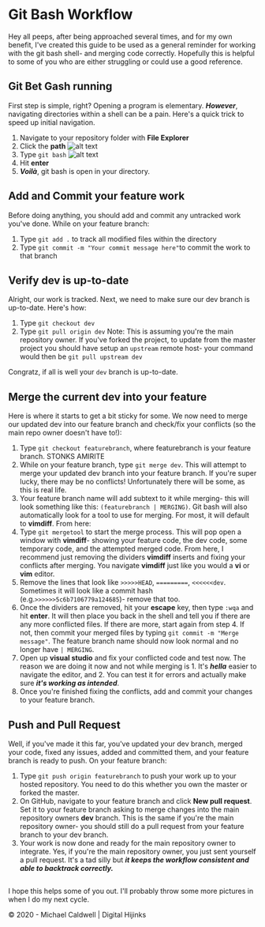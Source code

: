 # Git Bash Workflow
Hey all peeps, after being approached several times, and for my own benefit, I've created this guide to be used as a general reminder for working with the git bash shell- and merging code correctly. Hopefully this is helpful to some of you who are either struggling or could use a good reference.

## Git Bet Gash running

First step is simple, right? Opening a program is elementary. ***However***, navigating directories within a shell can be a pain. Here's a quick trick to speed up initial navigation.

 1. Navigate to your repository folder with **File Explorer**
 2. Click the **path** 
![alt text](https://i.imgur.com/qrB6j44.png)
3. Type ```git bash```
![alt text](https://i.imgur.com/e0JtJcQ.png)
4. Hit **enter**
5. ***Voilà***, git bash is open in your directory.

## Add and Commit your feature work
Before doing anything, you should add and commit any untracked work you've done. While on your feature branch:

 1. Type ``git add .`` to track all modified files within the directory
 2. Type ``git commit -m "Your commit message here"``to commit the work to that branch
## Verify dev is up-to-date
Alright, our work is tracked. Next, we need to make sure our dev branch is up-to-date. Here's how:

 1. Type ``git checkout dev``
 2. Type  ``git pull origin dev``
Note: This is assuming you're the main repository owner. If you've forked the project, to update from the master project you should have setup an ``upstream`` remote host- your command would then be ``git pull upstream dev``

Congratz, if all is well your ``dev`` branch is up-to-date.

## Merge the current dev into your feature
Here is where it starts to get a bit sticky for some. We now need to merge our updated dev into our feature branch and check/fix your conflicts (so the main repo owner doesn't have to!):

 1. Type ``git checkout featurebranch``, where featurebranch is your feature branch. STONKS AMIRITE
 2. While on your feature branch, type ``git merge dev``. This will attempt to merge your updated dev branch into your feature branch. If you're super lucky, there may be no conflicts! Unfortunately there will be some, as this is real life.
 3. Your feature branch name will add subtext to it while merging- this will look something like this: ``(featurebranch | MERGING)``. Git bash will also automatically look for a tool to use for merging. For most, it will default to **vimdiff**.  From here:
 4. Type ``git mergetool`` to start the merge process. This will pop open a window with **vimdiff**- showing your feature code, the dev code, some temporary code, and the attempted merged code. From here, I recommend just removing the dividers **vimdiff** inserts and fixing your conflicts after merging. You navigate **vimdiff** just like you would a **vi** or **vim** editor.
 5. Remove the lines that look like ``>>>>>HEAD``, ``=========``, ``<<<<<<dev``. Sometimes it will look like a commit hash (e.g.``>>>>>>5c6b7106779a124685``)- remove that too.
 6. Once the dividers are removed, hit your **escape** key, then type ``:wqa`` and hit **enter**. It will then place you back in the shell and tell you if there are any more conflicted files. If there are more, start again from step 4. If not, then commit your merged files by typing ``git commit -m "Merge message"``. The feature branch name should now look normal and no longer have ``| MERGING``.
 7. Open up **visual studio** and fix your conflicted code and test now. The reason we are doing it now and not while merging is 1. It's ***hella*** easier to navigate the editor, and 2. You can test it for errors and actually make sure ***it's working as intended***.
 8. Once you're finished fixing the conflicts, add and commit your changes to your feature branch.

## Push and Pull Request
Well, if you've made it this far, you've updated your dev branch, merged your code, fixed any issues, added and committed them, and your feature branch is ready to push. On your feature branch:

 1. Type ``git push origin featurebranch`` to push your work up to your hosted repository. You need to do this whether you own the master or forked the master. 
 2. On GitHub, navigate to your feature branch and click **New pull request**.  Set it to your feature branch asking to merge changes into the main repository owners **dev** branch. This is the same if you're the main repository owner- you should still do a pull request from your feature branch to your dev branch.
 3. Your work is now done and ready for the main repository owner to integrate. Yes, if you're the main repository owner, you just sent yourself a pull request. It's a tad silly but ***it keeps the workflow consistent and able to backtrack correctly.***

##
I hope this helps some of you out. I'll probably throw some more pictures in when I do my next cycle. 

&copy; 2020 - Michael Caldwell | Digital Hijinks
